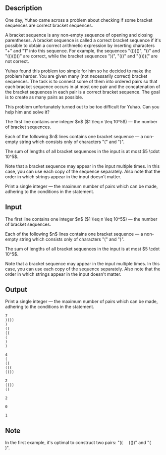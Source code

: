 ## Description

<div><p>One day, Yuhao came across a problem about checking if some bracket sequences are correct bracket sequences.</p><p>A bracket sequence is any non-empty sequence of opening and closing parentheses. A bracket sequence is called a <span class="tex-font-style-it">correct bracket sequence</span> if it's possible to obtain a correct arithmetic expression by inserting characters "<span class="tex-font-style-tt">+</span>" and "<span class="tex-font-style-tt">1</span>" into this sequence. For example, the sequences "<span class="tex-font-style-tt">(())()</span>", "<span class="tex-font-style-tt">()</span>" and "<span class="tex-font-style-tt">(()(()))</span>" are correct, while the bracket sequences "<span class="tex-font-style-tt">)(</span>", "<span class="tex-font-style-tt">(()</span>" and "<span class="tex-font-style-tt">(()))(</span>" are not correct.</p><p>Yuhao found this problem too simple for him so he decided to make the problem harder. You are given many (not necessarily correct) bracket sequences. The task is to connect some of them into ordered pairs so that each bracket sequence occurs in at most one pair and the concatenation of the bracket sequences in each pair is a correct bracket sequence. The goal is to create as many pairs as possible.</p><p>This problem unfortunately turned out to be too difficult for Yuhao. Can you help him and solve it?</p></div><div class="input-specification"><p>The first line contains one integer $n$ ($1 \leq n \leq 10^5$) — the number of bracket sequences.</p><p>Each of the following $n$ lines contains one bracket sequence — a non-empty string which consists only of characters "<span class="tex-font-style-tt">(</span>" and "<span class="tex-font-style-tt">)</span>".</p><p>The sum of lengths of all bracket sequences in the input is at most $5 \cdot 10^5$.</p><p>Note that a bracket sequence may appear in the input multiple times. In this case, you can use each copy of the sequence separately. Also note that the order in which strings appear in the input doesn't matter.</p></div><div class="output-specification"><p>Print a single integer — the maximum number of pairs which can be made, adhering to the conditions in the statement.</p></div>

## Input

<p>The first line contains one integer $n$ ($1 \leq n \leq 10^5$) — the number of bracket sequences.</p><p>Each of the following $n$ lines contains one bracket sequence — a non-empty string which consists only of characters "<span class="tex-font-style-tt">(</span>" and "<span class="tex-font-style-tt">)</span>".</p><p>The sum of lengths of all bracket sequences in the input is at most $5 \cdot 10^5$.</p><p>Note that a bracket sequence may appear in the input multiple times. In this case, you can use each copy of the sequence separately. Also note that the order in which strings appear in the input doesn't matter.</p>

## Output

<p>Print a single integer — the maximum number of pairs which can be made, adhering to the conditions in the statement.</p>





```input1
7
)())
)
((
((
(
)
)
```




```input2
4
(
((
(((
(())
```




```input3
2
(())
()
```




```output1
2
```




```output2
0
```




```output3
1
```



## Note

<p>In the first example, it's optimal to construct two pairs: "<span class="tex-font-style-tt">(( &nbsp;&nbsp;&nbsp; )())</span>" and "<span class="tex-font-style-tt">( &nbsp;&nbsp;&nbsp; )</span>".</p>

